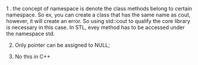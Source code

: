 1 . the concept of namespace is denote the class methods belong to certain namespace. So ex, you can create a class that has the same name as cout, however, it will 
create an error. So using std::cout to qualify the core library is necessary in this case. In STL, evey method has to be accessed under the namespace std.

2. Only pointer can be assigned to NULL; 

3. No this in C++

